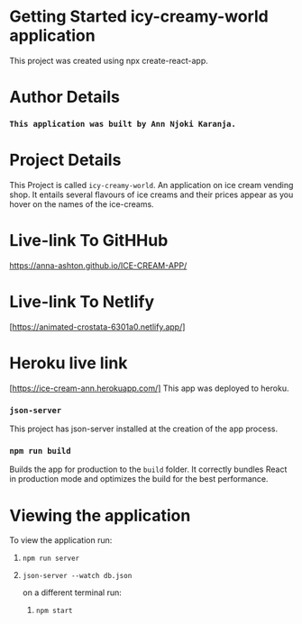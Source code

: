 # Getting Started icy-creamy-world application
This project was created using npx create-react-app. 

# Author Details
### `This application was built by Ann Njoki Karanja.`

# Project Details 
This Project is called `icy-creamy-world`. An application on ice cream vending shop. It entails several flavours of ice creams and their prices appear as you hover on the names of the ice-creams.

# Live-link To GitHHub
 https://anna-ashton.github.io/ICE-CREAM-APP/

 # Live-link To Netlify
 [https://animated-crostata-6301a0.netlify.app/]

 # Heroku live link
 [https://ice-cream-ann.herokuapp.com/]
 This app was deployed to heroku.



### `json-server`
 This project has json-server installed at the creation of the app process.

### `npm run build`

Builds the app for production to the `build` folder.
It correctly bundles React in production mode and optimizes the build for the best performance.


# Viewing the application 
To view the application run:
1. `npm run server`
2. `json-server --watch db.json`

    on a different terminal run:

    1. `npm start` 

